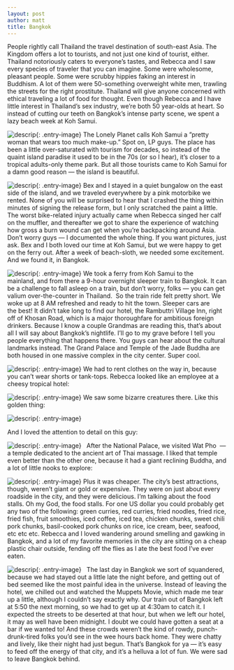 ```yaml
---
layout: post
author: matt
title: Bangkok
---
```


People rightly call Thailand the travel destination of south-east Asia.
The Kingdom offers a lot to tourists, and not just one kind of tourist, either.
Thailand notoriously caters to everyone’s tastes, and Rebecca and I saw every species of traveler that you can imagine. Some were wholesome, pleasant people. Some were scrubby hippies faking an interest in Buddhism. A lot of them were 50-something overweight white men, trawling the streets for the right prostitute.
Thailand will give anyone concerned with ethical traveling a lot of food for thought.
Even though Rebecca and I have little interest in Thailand’s sex industry, we’re both 50 year-olds at heart. So instead of cutting our teeth on Bangkok’s intense party scene, we spent a lazy beach week at Koh Samui.

![descrip](/assets/images/travel-pics/Bangkok-Koh-Samui/ThailandOne-pic1.jpg){: .entry-image}
The Lonely Planet calls Koh Samui a ”pretty woman that wears too much make-up.” Spot on, LP guys.
The place has been a little over-saturated with tourism for decades, so instead of the quaint island paradise it used to be in the 70s (or so I hear), it’s closer to a tropical adults-only theme park.
But all those tourists came to Koh Samui for a damn good reason — the island is beautiful.

![descrip](/assets/images/travel-pics/Bangkok-Koh-Samui/ThailandOne-pic2.jpg){: .entry-image}
Bex and I stayed in a quiet bungalow on the east side of the island, and we traveled everywhere by a pink motorbike we rented.
None of you will be surprised to hear that I crashed the thing within minutes of signing the release form, but I only scratched the paint a little.
The worst bike-related injury actually came when Rebecca singed her calf on the muffler, and thereafter we got to share the experience of watching how gross a burn wound can get when you’re backpacking around Asia.
Don’t worry guys — I documented the whole thing. If you want pictures, just ask.
Bex and I both loved our time at Koh Samui, but we were happy to get on the ferry out. After a week of beach-sloth, we needed some excitement. And we found it, in Bangkok.

![descrip](/assets/images/travel-pics/Bangkok-Koh-Samui/ThailandOne-pic3.jpg){: .entry-image}
We took a ferry from Koh Samui to the mainland, and from there a 9-hour overnight sleeper train to Bangkok.
It can be a challenge to fall asleep on a train, but don’t worry, folks — you can get valium over-the-counter in Thailand.  So the train ride felt pretty short.
We woke up at 8 AM refreshed and ready to hit the town. Sleeper cars are the best!
It didn’t take long to find our hotel, the Rambuttri Village Inn, right off of Khosan Road, which is a major thoroughfare for ambitious foreign drinkers.
Because I know a couple Grandmas are reading this, that’s about all I will say about Bangkok’s nightlife. I’ll go to my grave before I tell you people everything that happens there.
You guys can hear about the cultural landmarks instead.
The Grand Palace and Temple of the Jade Buddha are both housed in one massive complex in the city center. Super cool.

![descrip](/assets/images/travel-pics/Bangkok-Koh-Samui/ThailandOne-pic4.jpg){: .entry-image}
We had to rent clothes on the way in, because you can’t wear shorts or tank-tops. Rebecca looked like an employee at a cheesy tropical hotel:

![descrip](/assets/images/travel-pics/Bangkok-Koh-Samui/ThailandOne-pic5.jpg){: .entry-image}
We saw some bizarre creatures there. Like this golden thing:

![descrip](/assets/images/travel-pics/Bangkok-Koh-Samui/ThailandOne-pic6.jpg){: .entry-image}

And I loved the attention to detail on this guy:

![descrip](/assets/images/travel-pics/Bangkok-Koh-Samui/ThailandOne-pic7.jpg){: .entry-image}
 
After the National Palace, we visited Wat Pho  — a temple dedicated to the ancient art of Thai massage.
I liked that temple even better than the other one, because it had a giant reclining Buddha, and a lot of little nooks to explore:

![descrip](/assets/images/travel-pics/Bangkok-Koh-Samui/ThailandOne-pic8.jpg){: .entry-image}
Plus it was cheaper.
The city’s best attractions, though, weren’t giant or gold or expensive. They were on just about every roadside in the city, and they were delicious.
I’m talking about the food stalls.
Oh my God, the food stalls.
For one US dollar you could probably get any two of the following: green curries, red curries, fried noodles, fried rice, fried fish, fruit smoothies, iced coffee, iced tea, chicken chunks, sweet chili pork chunks, basil-cooked pork chunks on rice, ice cream, beer, seafood, etc etc etc.
Rebecca and I loved wandering around smelling and gawking in Bangkok, and a lot of my favorite memories in the city are sitting on a cheap plastic chair outside, fending off the flies as I ate the best food I’ve ever eaten.

![descrip](/assets/images/travel-pics/Bangkok-Koh-Samui/ThailandOne-pic9.jpg){: .entry-image}
 
The last day in Bangkok we sort of squandered, because we had stayed out a little late the night before, and getting out of bed seemed like the most painful idea in the universe.
Instead of leaving the hotel, we chilled out and watched the Muppets Movie, which made me tear up a little, although I couldn’t say exactly why.
Our train out of Bangkok left at 5:50 the next morning, so we had to get up at 4:30am to catch it.
I expected the streets to be deserted at that hour, but when we left our hotel, it may as well have been midnight. I doubt we could have gotten a seat at a bar if we wanted to!
And these crowds weren’t the kind of rowdy, punch-drunk-tired folks you’d see in the wee hours back home. They were chatty and lively, like their night had just begun.
That’s Bangkok for ya — it’s easy to feed off the energy of that city, and it’s a helluva a lot of fun. We were sad to leave Bangkok behind.

